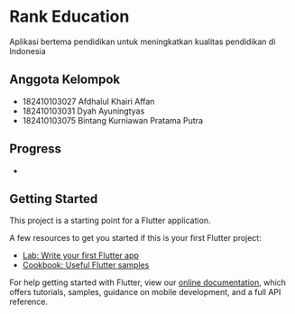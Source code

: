 # Rank Education

Aplikasi bertema pendidikan untuk meningkatkan kualitas pendidikan di Indonesia

## Anggota Kelompok

- 182410103027 Afdhalul Khairi Affan
- 182410103031 Dyah Ayuningtyas
- 182410103075 Bintang Kurniawan Pratama Putra

## Progress

-

## Getting Started

This project is a starting point for a Flutter application.

A few resources to get you started if this is your first Flutter project:

- [Lab: Write your first Flutter app](https://flutter.dev/docs/get-started/codelab)
- [Cookbook: Useful Flutter samples](https://flutter.dev/docs/cookbook)

For help getting started with Flutter, view our
[online documentation](https://flutter.dev/docs), which offers tutorials,
samples, guidance on mobile development, and a full API reference.
